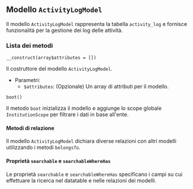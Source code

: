 ## Modello `ActivityLogModel`

Il modello `ActivityLogModel`  rappresenta la tabella `activity_log` e fornisce funzionalità per la gestione dei log delle attività.

### Lista dei metodi

```
__construct(array$attributes = [])
```

Il costruttore del modello `ActivityLogModel`.

* Parametri:
  * `$attributes`: (Opzionale) Un array di attributi per il modello.

```
boot()
```

Il metodo `boot` inizializza il modello e aggiunge lo scope globale `InstitutionScope` per filtrare i dati in base all'ente.

#### Metodi di relazione

Il modello `ActivityLogModel` dichiara diverse relazioni con altri modelli utilizzando i metodi `belongsTo`.

#### Proprietà `searchable` e `searchableWhereHas`

Le proprietà `searchable` e `searchableWhereHas` specificano i campi su cui effettuare la ricerca nel datatable e nelle relazioni dei modelli.
